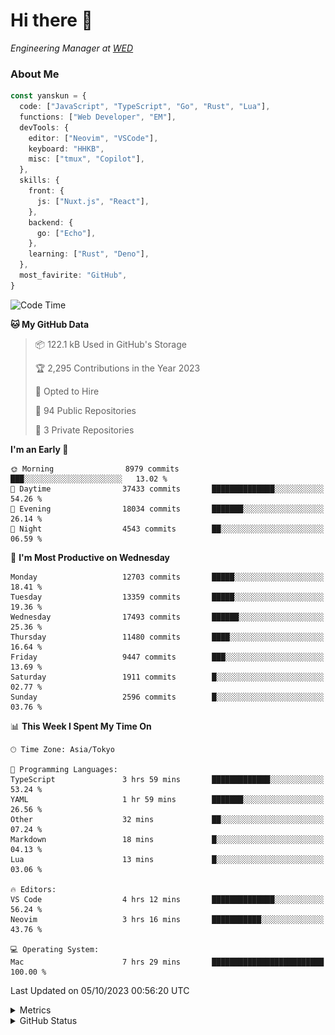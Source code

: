 # Hi there&nbsp;:wave:

<!-- ![Alt text](https://spotify-recently-played-readme.vercel.app/api?user=31kynbuubkiu3r4qh4hjuaglhfay) -->

_Engineering Manager at [WED](https://github.com/wedinc)_

### About Me

```ts
const yanskun = {
  code: ["JavaScript", "TypeScript", "Go", "Rust", "Lua"],
  functions: ["Web Developer", "EM"],
  devTools: {
    editor: ["Neovim", "VSCode"],
    keyboard: "HHKB",
    misc: ["tmux", "Copilot"],
  },
  skills: {
    front: {
      js: ["Nuxt.js", "React"],
    },
    backend: {
      go: ["Echo"],
    },
    learning: ["Rust", "Deno"],
  },
  most_favirite: "GitHub",
}
```

<!--START_SECTION:waka-->
![Code Time](http://img.shields.io/badge/Code%20Time-499%20hrs%2040%20mins-blue)

**🐱 My GitHub Data** 

> 📦 122.1 kB Used in GitHub's Storage 
 > 
> 🏆 2,295 Contributions in the Year 2023
 > 
> 💼 Opted to Hire
 > 
> 📜 94 Public Repositories 
 > 
> 🔑 3 Private Repositories 
 > 
**I'm an Early 🐤** 

```text
🌞 Morning                8979 commits        ███░░░░░░░░░░░░░░░░░░░░░░   13.02 % 
🌆 Daytime                37433 commits       ██████████████░░░░░░░░░░░   54.26 % 
🌃 Evening                18034 commits       ███████░░░░░░░░░░░░░░░░░░   26.14 % 
🌙 Night                  4543 commits        ██░░░░░░░░░░░░░░░░░░░░░░░   06.59 % 
```
📅 **I'm Most Productive on Wednesday** 

```text
Monday                   12703 commits       █████░░░░░░░░░░░░░░░░░░░░   18.41 % 
Tuesday                  13359 commits       █████░░░░░░░░░░░░░░░░░░░░   19.36 % 
Wednesday                17493 commits       ██████░░░░░░░░░░░░░░░░░░░   25.36 % 
Thursday                 11480 commits       ████░░░░░░░░░░░░░░░░░░░░░   16.64 % 
Friday                   9447 commits        ███░░░░░░░░░░░░░░░░░░░░░░   13.69 % 
Saturday                 1911 commits        █░░░░░░░░░░░░░░░░░░░░░░░░   02.77 % 
Sunday                   2596 commits        █░░░░░░░░░░░░░░░░░░░░░░░░   03.76 % 
```


📊 **This Week I Spent My Time On** 

```text
🕑︎ Time Zone: Asia/Tokyo

💬 Programming Languages: 
TypeScript               3 hrs 59 mins       █████████████░░░░░░░░░░░░   53.24 % 
YAML                     1 hr 59 mins        ███████░░░░░░░░░░░░░░░░░░   26.56 % 
Other                    32 mins             ██░░░░░░░░░░░░░░░░░░░░░░░   07.24 % 
Markdown                 18 mins             █░░░░░░░░░░░░░░░░░░░░░░░░   04.13 % 
Lua                      13 mins             █░░░░░░░░░░░░░░░░░░░░░░░░   03.06 % 

🔥 Editors: 
VS Code                  4 hrs 12 mins       ██████████████░░░░░░░░░░░   56.24 % 
Neovim                   3 hrs 16 mins       ███████████░░░░░░░░░░░░░░   43.76 % 

💻 Operating System: 
Mac                      7 hrs 29 mins       █████████████████████████   100.00 % 
```


 Last Updated on 05/10/2023 00:56:20 UTC
<!--END_SECTION:waka-->

<details>
  <summary>Metrics</summary>
  <img src="https://github.com/yanskun/yanskun/blob/main/github-metrics.svg" alt="Metrics">
</details>

<details>
  <summary>GitHub Status</summary>
  <picture>
    <source media="(prefers-color-scheme: dark)" srcset="https://raw.githubusercontent.com/yanskun/yanskun/master/profile-summary-card-output/nord_dark/0-profile-details.svg">
   <img src="https://raw.githubusercontent.com/yanskun/yanskun/master/profile-summary-card-output/default/0-profile-details.svg">
  </picture>
  <br>
  <picture>
    <source media="(prefers-color-scheme: dark)" srcset="https://raw.githubusercontent.com/yanskun/yanskun/master/profile-summary-card-output/nord_dark/1-repos-per-language.svg">
   <img src="https://raw.githubusercontent.com/yanskun/yanskun/master/profile-summary-card-output/default/1-repos-per-language.svg">
  </picture>
  <picture>
    <source media="(prefers-color-scheme: dark)" srcset="https://raw.githubusercontent.com/yanskun/yanskun/master/profile-summary-card-output/nord_dark/2-most-commit-language.svg">
   <img src="https://raw.githubusercontent.com/yanskun/yanskun/master/profile-summary-card-output/default/2-most-commit-language.svg">
  </picture>
  <br>
  <picture>
    <source media="(prefers-color-scheme: dark)" srcset="https://raw.githubusercontent.com/yanskun/yanskun/master/profile-summary-card-output/nord_dark/3-stats.svg">
   <img src="https://raw.githubusercontent.com/yanskun/yanskun/master/profile-summary-card-output/default/3-stats.svg">
  </picture>
  <picture>
    <source media="(prefers-color-scheme: dark)" srcset="https://raw.githubusercontent.com/yanskun/yanskun/master/profile-summary-card-output/nord_dark/4-productive-time.svg">
   <img src="https://raw.githubusercontent.com/yanskun/yanskun/master/profile-summary-card-output/default/4-productive-time.svg">
  </picture>
</details>
